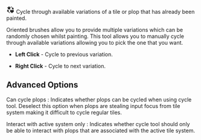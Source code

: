 ![](../img/tool/tool-cycle.png) Cycle through available variations of a tile or plop that
has already been painted.

Oriented brushes allow you to provide multiple variations which can be randomly chosen
whilst painting. This tool allows you to manually cycle through available variations
allowing you to pick the one that you want.

- **Left Click** - Cycle to previous variation.

- **Right Click** - Cycle to next variation.



## Advanced Options

Can cycle plops
: Indicates whether plops can be cycled when using cycle tool. Deselect this option when
  plops are stealing input focus from tile system making it difficult to cycle regular
  tiles.

Interact with active system only
: Indicates whether cycle tool should only be able to interact with plops that are
  associated with the active tile system.
